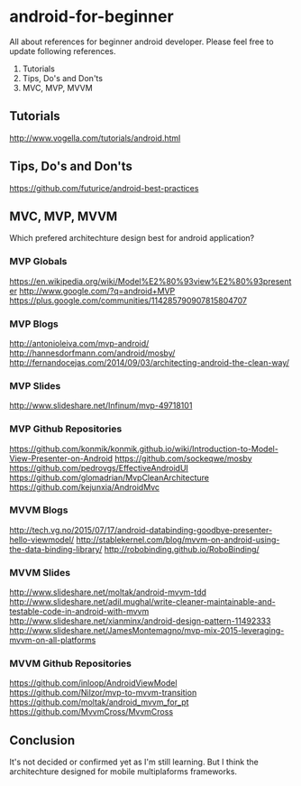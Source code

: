 # android-for-beginner

All about references for beginner android developer.
Please feel free to update following references.

1. Tutorials
2. Tips, Do's and Don'ts
3. MVC, MVP, MVVM

## Tutorials

http://www.vogella.com/tutorials/android.html

## Tips, Do's and Don'ts

https://github.com/futurice/android-best-practices

## MVC, MVP, MVVM

Which prefered architechture design best for android application?

### MVP Globals

https://en.wikipedia.org/wiki/Model%E2%80%93view%E2%80%93presenter
http://www.google.com/?q=android+MVP
https://plus.google.com/communities/114285790907815804707

### MVP Blogs

http://antonioleiva.com/mvp-android/
http://hannesdorfmann.com/android/mosby/
http://fernandocejas.com/2014/09/03/architecting-android-the-clean-way/

### MVP Slides

http://www.slideshare.net/Infinum/mvp-49718101

### MVP Github Repositories

https://github.com/konmik/konmik.github.io/wiki/Introduction-to-Model-View-Presenter-on-Android
https://github.com/sockeqwe/mosby
https://github.com/pedrovgs/EffectiveAndroidUI
https://github.com/glomadrian/MvpCleanArchitecture
https://github.com/kejunxia/AndroidMvc

### MVVM Blogs

http://tech.vg.no/2015/07/17/android-databinding-goodbye-presenter-hello-viewmodel/
http://stablekernel.com/blog/mvvm-on-android-using-the-data-binding-library/
http://robobinding.github.io/RoboBinding/

### MVVM Slides

http://www.slideshare.net/moltak/android-mvvm-tdd
http://www.slideshare.net/adil.mughal/write-cleaner-maintainable-and-testable-code-in-android-with-mvvm
http://www.slideshare.net/xianminx/android-design-pattern-11492333
http://www.slideshare.net/JamesMontemagno/mvp-mix-2015-leveraging-mvvm-on-all-platforms

### MVVM Github Repositories

https://github.com/inloop/AndroidViewModel
https://github.com/Nilzor/mvp-to-mvvm-transition
https://github.com/moltak/android_mvvm_for_pt
https://github.com/MvvmCross/MvvmCross

## Conclusion

It's not decided or confirmed yet as I'm still learning.
But I think the architechture designed for mobile multiplaforms frameworks.
